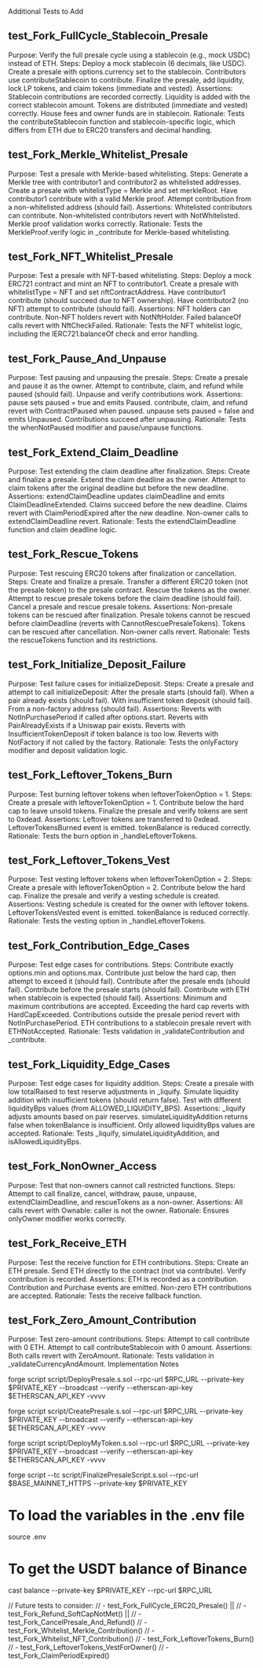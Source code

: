 Additional Tests to Add

## test_Fork_FullCycle_Stablecoin_Presale

Purpose: Verify the full presale cycle using a stablecoin (e.g., mock USDC) instead of ETH.
Steps:
Deploy a mock stablecoin (6 decimals, like USDC).
Create a presale with options.currency set to the stablecoin.
Contributors use contributeStablecoin to contribute.
Finalize the presale, add liquidity, lock LP tokens, and claim tokens (immediate and vested).
Assertions:
Stablecoin contributions are recorded correctly.
Liquidity is added with the correct stablecoin amount.
Tokens are distributed (immediate and vested) correctly.
House fees and owner funds are in stablecoin.
Rationale: Tests the contributeStablecoin function and stablecoin-specific logic, which differs from ETH due to ERC20 transfers and decimal handling.

## test_Fork_Merkle_Whitelist_Presale

Purpose: Test a presale with Merkle-based whitelisting.
Steps:
Generate a Merkle tree with contributor1 and contributor2 as whitelisted addresses.
Create a presale with whitelistType = Merkle and set merkleRoot.
Have contributor1 contribute with a valid Merkle proof.
Attempt contribution from a non-whitelisted address (should fail).
Assertions:
Whitelisted contributors can contribute.
Non-whitelisted contributors revert with NotWhitelisted.
Merkle proof validation works correctly.
Rationale: Tests the MerkleProof.verify logic in \_contribute for Merkle-based whitelisting.

## test_Fork_NFT_Whitelist_Presale

Purpose: Test a presale with NFT-based whitelisting.
Steps:
Deploy a mock ERC721 contract and mint an NFT to contributor1.
Create a presale with whitelistType = NFT and set nftContractAddress.
Have contributor1 contribute (should succeed due to NFT ownership).
Have contributor2 (no NFT) attempt to contribute (should fail).
Assertions:
NFT holders can contribute.
Non-NFT holders revert with NotNftHolder.
Failed balanceOf calls revert with NftCheckFailed.
Rationale: Tests the NFT whitelist logic, including the IERC721.balanceOf check and error handling.

## test_Fork_Pause_And_Unpause

Purpose: Test pausing and unpausing the presale.
Steps:
Create a presale and pause it as the owner.
Attempt to contribute, claim, and refund while paused (should fail).
Unpause and verify contributions work.
Assertions:
pause sets paused = true and emits Paused.
contribute, claim, and refund revert with ContractPaused when paused.
unpause sets paused = false and emits Unpaused.
Contributions succeed after unpausing.
Rationale: Tests the whenNotPaused modifier and pause/unpause functions.

## test_Fork_Extend_Claim_Deadline

Purpose: Test extending the claim deadline after finalization.
Steps:
Create and finalize a presale.
Extend the claim deadline as the owner.
Attempt to claim tokens after the original deadline but before the new deadline.
Assertions:
extendClaimDeadline updates claimDeadline and emits ClaimDeadlineExtended.
Claims succeed before the new deadline.
Claims revert with ClaimPeriodExpired after the new deadline.
Non-owner calls to extendClaimDeadline revert.
Rationale: Tests the extendClaimDeadline function and claim deadline logic.

## test_Fork_Rescue_Tokens

Purpose: Test rescuing ERC20 tokens after finalization or cancellation.
Steps:
Create and finalize a presale.
Transfer a different ERC20 token (not the presale token) to the presale contract.
Rescue the tokens as the owner.
Attempt to rescue presale tokens before the claim deadline (should fail).
Cancel a presale and rescue presale tokens.
Assertions:
Non-presale tokens can be rescued after finalization.
Presale tokens cannot be rescued before claimDeadline (reverts with CannotRescuePresaleTokens).
Tokens can be rescued after cancellation.
Non-owner calls revert.
Rationale: Tests the rescueTokens function and its restrictions.

## test_Fork_Initialize_Deposit_Failure

Purpose: Test failure cases for initializeDeposit.
Steps:
Create a presale and attempt to call initializeDeposit:
After the presale starts (should fail).
When a pair already exists (should fail).
With insufficient token deposit (should fail).
From a non-factory address (should fail).
Assertions:
Reverts with NotInPurchasePeriod if called after options.start.
Reverts with PairAlreadyExists if a Uniswap pair exists.
Reverts with InsufficientTokenDeposit if token balance is too low.
Reverts with NotFactory if not called by the factory.
Rationale: Tests the onlyFactory modifier and deposit validation logic.

## test_Fork_Leftover_Tokens_Burn

Purpose: Test burning leftover tokens when leftoverTokenOption = 1.
Steps:
Create a presale with leftoverTokenOption = 1.
Contribute below the hard cap to leave unsold tokens.
Finalize the presale and verify tokens are sent to 0xdead.
Assertions:
Leftover tokens are transferred to 0xdead.
LeftoverTokensBurned event is emitted.
tokenBalance is reduced correctly.
Rationale: Tests the burn option in \_handleLeftoverTokens.

## test_Fork_Leftover_Tokens_Vest

Purpose: Test vesting leftover tokens when leftoverTokenOption = 2.
Steps:
Create a presale with leftoverTokenOption = 2.
Contribute below the hard cap.
Finalize the presale and verify a vesting schedule is created.
Assertions:
Vesting schedule is created for the owner with leftover tokens.
LeftoverTokensVested event is emitted.
tokenBalance is reduced correctly.
Rationale: Tests the vesting option in \_handleLeftoverTokens.

## test_Fork_Contribution_Edge_Cases

Purpose: Test edge cases for contributions.
Steps:
Contribute exactly options.min and options.max.
Contribute just below the hard cap, then attempt to exceed it (should fail).
Contribute after the presale ends (should fail).
Contribute before the presale starts (should fail).
Contribute with ETH when stablecoin is expected (should fail).
Assertions:
Minimum and maximum contributions are accepted.
Exceeding the hard cap reverts with HardCapExceeded.
Contributions outside the presale period revert with NotInPurchasePeriod.
ETH contributions to a stablecoin presale revert with ETHNotAccepted.
Rationale: Tests validation in \_validateContribution and \_contribute.

## test_Fork_Liquidity_Edge_Cases

Purpose: Test edge cases for liquidity addition.
Steps:
Create a presale with low totalRaised to test reserve adjustments in \_liquify.
Simulate liquidity addition with insufficient tokens (should return false).
Test with different liquidityBps values (from ALLOWED_LIQUIDITY_BPS).
Assertions:
\_liquify adjusts amounts based on pair reserves.
simulateLiquidityAddition returns false when tokenBalance is insufficient.
Only allowed liquidityBps values are accepted.
Rationale: Tests \_liquify, simulateLiquidityAddition, and isAllowedLiquidityBps.

## test_Fork_NonOwner_Access

Purpose: Test that non-owners cannot call restricted functions.
Steps:
Attempt to call finalize, cancel, withdraw, pause, unpause, extendClaimDeadline, and rescueTokens as a non-owner.
Assertions:
All calls revert with Ownable: caller is not the owner.
Rationale: Ensures onlyOwner modifier works correctly.

## test_Fork_Receive_ETH

Purpose: Test the receive function for ETH contributions.
Steps:
Create an ETH presale.
Send ETH directly to the contract (not via contribute).
Verify contribution is recorded.
Assertions:
ETH is recorded as a contribution.
Contribution and Purchase events are emitted.
Non-zero ETH contributions are accepted.
Rationale: Tests the receive fallback function.

## test_Fork_Zero_Amount_Contribution

Purpose: Test zero-amount contributions.
Steps:
Attempt to call contribute with 0 ETH.
Attempt to call contributeStablecoin with 0 amount.
Assertions:
Both calls revert with ZeroAmount.
Rationale: Tests validation in \_validateCurrencyAndAmount.
Implementation Notes

forge script script/DeployPresale.s.sol --rpc-url $RPC_URL --private-key $PRIVATE_KEY --broadcast --verify --etherscan-api-key $ETHERSCAN_API_KEY -vvvv

forge script script/CreatePresale.s.sol --rpc-url $RPC_URL --private-key $PRIVATE_KEY --broadcast --verify --etherscan-api-key $ETHERSCAN_API_KEY -vvvv

forge script script/DeployMyToken.s.sol --rpc-url $RPC_URL --private-key $PRIVATE_KEY --broadcast --verify --etherscan-api-key $ETHERSCAN_API_KEY -vvvv

forge script --tc script/FinalizePresaleScript.s.sol --rpc-url $BASE_MAINNET_HTTPS --private-key $PRIVATE_KEY

# To load the variables in the .env file

source .env

# To get the USDT balance of Binance

cast balance --private-key $PRIVATE_KEY --rpc-url $RPC_URL

// Future tests to consider:
// - test_Fork_FullCycle_ERC20_Presale() ||
// - test_Fork_Refund_SoftCapNotMet() ||
// - test_Fork_CancelPresale_And_Refund()
// - test_Fork_Whitelist_Merkle_Contribution()
// - test_Fork_Whitelist_NFT_Contribution()
// - test_Fork_LeftoverTokens_Burn()
// - test_Fork_LeftoverTokens_VestForOwner()
// - test_Fork_ClaimPeriodExpired()

